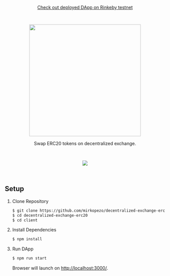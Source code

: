 <p align="center">
  <a href="https://decentralized-exchange-erc20.netlify.app/">Check out deployed DApp on Rinkeby testnet</a>
</p>

<br />

<p align="center">
  <img src="https://i.ibb.co/YDtK3h8/DEX-ERC20.png" width="350" />
</p>

<p align="center">
  Swap ERC20 tokens on decentralized exchange.
</p>

<br />

<p align="center">
  <img src="https://i.ibb.co/L5BnX6G/dex-erc20-screenshot.png" />
</p>

<br />

## Setup

1. Clone Repository

    ```sh
    $ git clone https://github.com/mirkopezo/decentralized-exchange-erc20.git
    $ cd decentralized-exchange-erc20
    $ cd client
    ```

2. Install Dependencies

    ```sh
    $ npm install
    ```

3. Run DApp

    ```sh
    $ npm run start
    ```

    Browser will launch on [http://localhost:3000/](http://localhost:3000/).
